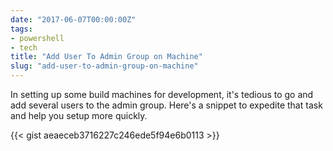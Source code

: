 ```yaml
---
date: "2017-06-07T00:00:00Z"
tags:
- powershell
- tech
title: "Add User To Admin Group on Machine"
slug: "add-user-to-admin-group-on-machine"
---
```


In setting up some build machines for development, it's tedious to go and add several users to the admin group. Here's a snippet to expedite that task and help you setup more quickly.

{{< gist aeaeceb3716227c246ede5f94e6b0113 >}}
